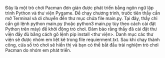 Đây là một trò chơi Pacman đơn giản được phát triển bằng ngôn ngữ lập trình Python và thư viện Pygame.
Để chạy chương trình, trước tiên thầy cần mở Terminal và di chuyển đến thư mục chứa file main.py. 
Tại đây, thầy chỉ cần gõ lệnh python main.py (hoặc python3 main.py tùy theo cách cài đặt Python trên máy) để khởi động trò chơi.
Đảm bảo rằng thầy đã cài đặt thư viện đầy đủ bằng cách gõ lệnh pip install <thư viện>. Danh mục các thư viện sẽ được nhóm em liệt kê trong file requierment.txt.
Sau khi chạy thành công, cửa sổ trò chơi sẽ hiển thị và bạn có thể bắt đầu trải nghiệm trò chơi Pacman do nhóm em phát triển.
